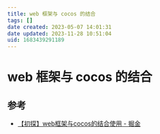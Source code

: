 ```yaml
---
title: web 框架与 cocos 的结合
tags: []
date created: 2023-05-07 14:01:31
date updated: 2023-11-28 10:51:04
uid: 1683439291189
---
```


# web 框架与 cocos 的结合

## 参考

- [【初探】web框架与cocos的结合使用 - 掘金](https://juejin.cn/post/6949044814008549389)
